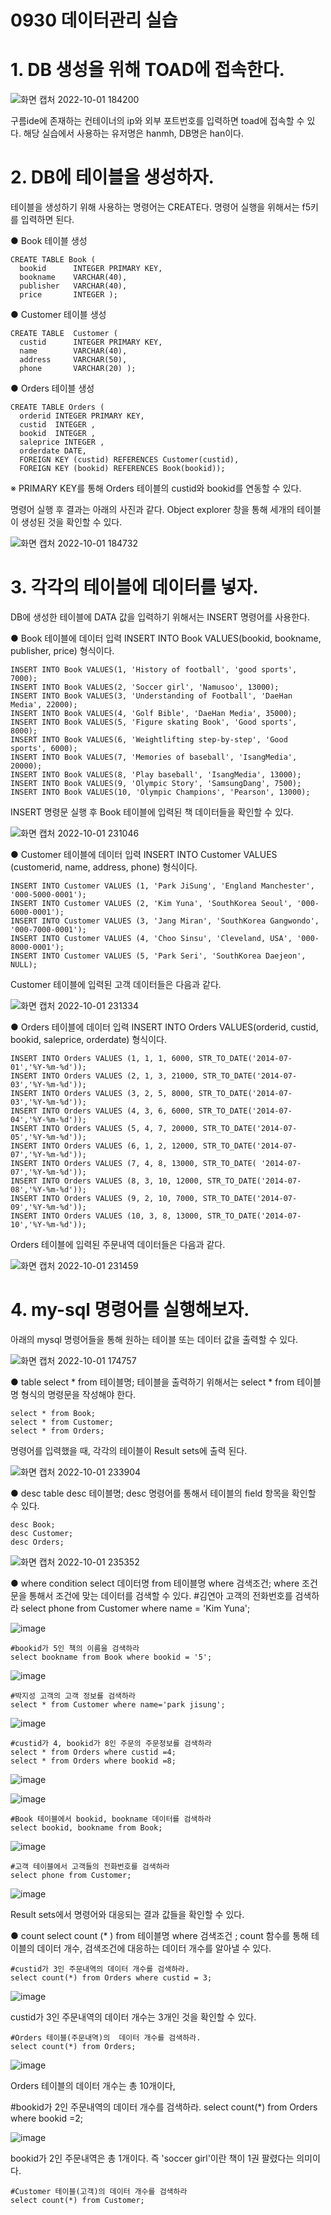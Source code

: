 # 0930 데이터관리 실습

 # 1. DB 생성을 위해 TOAD에 접속한다.

![화면 캡처 2022-10-01 184200](https://user-images.githubusercontent.com/114793024/193403435-991d70a3-bd5b-4e08-9e5e-14c5de3c2d7a.png)

구름ide에 존재하는 컨테이너의 ip와 외부 포트번호를 입력하면 toad에 접속할 수 있다. 해당 실습에서 사용하는 유저명은 hanmh, DB명은 han이다.


# 2. DB에 테이블을 생성하자.
 
테이블을 생성하기 위해 사용하는 명령어는 CREATE다. 
명령어 실행을 위해서는 f5키를 입력하면 된다.

● Book 테이블 생성

    CREATE TABLE Book (
      bookid      INTEGER PRIMARY KEY,
      bookname    VARCHAR(40),
      publisher   VARCHAR(40),
      price       INTEGER );
      

● Customer 테이블 생성

    CREATE TABLE  Customer (
      custid      INTEGER PRIMARY KEY,  
      name        VARCHAR(40),
      address     VARCHAR(50), 
      phone       VARCHAR(20) ); 

  
● Orders 테이블 생성

    CREATE TABLE Orders (
      orderid INTEGER PRIMARY KEY, 
      custid  INTEGER , 
      bookid  INTEGER , 
      saleprice INTEGER ,
      orderdate DATE,
      FOREIGN KEY (custid) REFERENCES Customer(custid),
      FOREIGN KEY (bookid) REFERENCES Book(bookid)); 

 ※ PRIMARY KEY를 통해 Orders 테이블의 custid와 bookid를 연동할 수 있다. 

명령어 실행 후 결과는 아래의 사진과 같다.
Object explorer 창을 통해 세개의 테이블이 생성된 것을 확인할 수 있다.

![화면 캡처 2022-10-01 184732](https://user-images.githubusercontent.com/114793024/193403543-de30ba11-6639-4839-a782-b47cfcc5ef21.png)

# 3. 각각의 테이블에 데이터를 넣자.

DB에 생성한 테이블에 DATA 값을 입력하기 위해서는 INSERT 명령어를 사용한다. 

● Book 테이블에 데이터 입력
INSERT INTO Book VALUES(bookid, bookname, publisher, price) 형식이다. 

    INSERT INTO Book VALUES(1, 'History of football', 'good sports', 7000);
    INSERT INTO Book VALUES(2, 'Soccer girl', 'Namusoo', 13000);
    INSERT INTO Book VALUES(3, 'Understanding of Football', 'DaeHan Media', 22000);
    INSERT INTO Book VALUES(4, 'Golf Bible', 'DaeHan Media', 35000);
    INSERT INTO Book VALUES(5, 'Figure skating Book', 'Good sports', 8000);
    INSERT INTO Book VALUES(6, 'Weightlifting step-by-step', 'Good sports', 6000);
    INSERT INTO Book VALUES(7, 'Memories of baseball', 'IsangMedia', 20000);
    INSERT INTO Book VALUES(8, 'Play baseball', 'IsangMedia', 13000);
    INSERT INTO Book VALUES(9, 'Olympic Story', 'SamsungDang', 7500);
    INSERT INTO Book VALUES(10, 'Olympic Champions', 'Pearson', 13000);

INSERT 명령문 실행 후 Book 테이블에 입력된 책 데이터들을 확인할 수 있다.

![화면 캡처 2022-10-01 231046](https://user-images.githubusercontent.com/114793024/193413550-6377b08f-1f0d-4574-8a19-eca08e47e1a1.png)

● Customer 테이블에 데이터 입력
INSERT INTO Customer VALUES (customerid, name, address, phone) 형식이다. 

    INSERT INTO Customer VALUES (1, 'Park JiSung', 'England Manchester', '000-5000-0001');
    INSERT INTO Customer VALUES (2, 'Kim Yuna', 'SouthKorea Seoul', '000-6000-0001');  
    INSERT INTO Customer VALUES (3, 'Jang Miran', 'SouthKorea Gangwondo', '000-7000-0001');
    INSERT INTO Customer VALUES (4, 'Choo Sinsu', 'Cleveland, USA', '000-8000-0001');
    INSERT INTO Customer VALUES (5, 'Park Seri', 'SouthKorea Daejeon',  NULL);

Customer 테이블에 입력된 고객 데이터들은 다음과 같다.

![화면 캡처 2022-10-01 231334](https://user-images.githubusercontent.com/114793024/193413634-b35eb576-dcbb-449a-9f7e-9dcbd5db736f.png)

● Orders 테이블에 데이터 입력
INSERT INTO Orders VALUES(orderid, custid, bookid, saleprice, orderdate) 형식이다. 

    INSERT INTO Orders VALUES (1, 1, 1, 6000, STR_TO_DATE('2014-07-01','%Y-%m-%d')); 
    INSERT INTO Orders VALUES (2, 1, 3, 21000, STR_TO_DATE('2014-07-03','%Y-%m-%d'));
    INSERT INTO Orders VALUES (3, 2, 5, 8000, STR_TO_DATE('2014-07-03','%Y-%m-%d')); 
    INSERT INTO Orders VALUES (4, 3, 6, 6000, STR_TO_DATE('2014-07-04','%Y-%m-%d')); 
    INSERT INTO Orders VALUES (5, 4, 7, 20000, STR_TO_DATE('2014-07-05','%Y-%m-%d'));
    INSERT INTO Orders VALUES (6, 1, 2, 12000, STR_TO_DATE('2014-07-07','%Y-%m-%d'));
    INSERT INTO Orders VALUES (7, 4, 8, 13000, STR_TO_DATE( '2014-07-07','%Y-%m-%d'));
    INSERT INTO Orders VALUES (8, 3, 10, 12000, STR_TO_DATE('2014-07-08','%Y-%m-%d')); 
    INSERT INTO Orders VALUES (9, 2, 10, 7000, STR_TO_DATE('2014-07-09','%Y-%m-%d')); 
    INSERT INTO Orders VALUES (10, 3, 8, 13000, STR_TO_DATE('2014-07-10','%Y-%m-%d'));

Orders 테이블에 입력된 주문내역 데이터들은 다음과 같다.

![화면 캡처 2022-10-01 231459](https://user-images.githubusercontent.com/114793024/193413684-56f9a867-bf38-493d-9a2f-8124a240feaf.png)

# 4. my-sql 명령어를 실행해보자.

아래의 mysql 명령어들을 통해 원하는 테이블 또는 데이터 값을 출력할 수 있다.

![화면 캡처 2022-10-01 174757](https://user-images.githubusercontent.com/114793024/193402307-7fb31b27-34d1-4838-9f98-4acd81dc1ed6.png)

● table
select * from 테이블명;
테이블을 출력하기 위해서는 select * from 테이블명 형식의 명령문을 작성해야 한다.

    select * from Book;	
    select * from Customer;
    select * from Orders;
    

명령어를 입력했을 때, 각각의 테이블이 Result sets에 출력 된다.

![화면 캡처 2022-10-01 233904](https://user-images.githubusercontent.com/114793024/193414682-98450262-9751-46fa-b39c-e3560ab77356.png)

● desc table
desc 테이블명;
desc 명령어를 통해서 테이블의 field 항목을 확인할 수 있다.

    desc Book;
    desc Customer;
    desc Orders;

![화면 캡처 2022-10-01 235352](https://user-images.githubusercontent.com/114793024/193415316-6715bdeb-664a-48ee-8ddf-405ff89a696a.png)

● where condition
select 데이터명 from 테이블명 where 검색조건;
where 조건문을 통해서 조건에 맞는 데이터를 검색할 수 있다.
    #김연아 고객의 전화번호를 검색하라
    select phone from Customer where name = 'Kim Yuna'; 

![image](https://user-images.githubusercontent.com/114793024/193416070-b4b9e983-b327-48b3-bf77-bedfd025cc43.png)

    #bookid가 5인 책의 이름을 검색하라
    select bookname from Book where bookid = '5'; 
    
![image](https://user-images.githubusercontent.com/114793024/193416015-6e14dc99-a01d-4776-a0c2-e3c18997e79f.png)

    #박지성 고객의 고객 정보를 검색하라
    select * from Customer where name='park jisung'; 
  ![image](https://user-images.githubusercontent.com/114793024/193416330-d26e23f6-2eee-42b3-af93-154f24ceb718.png)

    #custid가 4, bookid가 8인 주문의 주문정보를 검색하라
    select * from Orders where custid =4; 
    select * from Orders where bookid =8; 
    
![image](https://user-images.githubusercontent.com/114793024/193416406-22f887c3-ce84-4a0a-b35a-bcd59bbc1c58.png)

![image](https://user-images.githubusercontent.com/114793024/193416451-e5a9449f-1f13-4d87-8ad7-080dcf94ffab.png)

    #Book 테이블에서 bookid, bookname 데이터를 검색하라
    select bookid, bookname from Book;
    
![image](https://user-images.githubusercontent.com/114793024/193416537-d9937c7a-1b12-4692-89ea-581a2bf5e45f.png)


    #고객 테이블에서 고객들의 전화번호를 검색하라
    select phone from Customer;
    
![image](https://user-images.githubusercontent.com/114793024/193416613-7057dbdf-2164-47cc-b5d0-255c89f1c616.png)

Result sets에서 명령어와 대응되는 결과 값들을 확인할 수 있다.

● count
select count (* ) from 테이블명  where 검색조건 ;
count 함수를 통해 테이블의 데이터 개수, 검색조건에 대응하는 데이터 개수를 알아낼 수 있다.


    #custid가 3인 주문내역의 데이터 개수를 검색하라. 
    select count(*) from Orders where custid = 3; 
    
![image](https://user-images.githubusercontent.com/114793024/193417166-9978b667-bae8-4d34-90e4-c7c7a77d748e.png)

 custid가 3인 주문내역의 데이터 개수는 3개인 것을 확인할 수 있다.

    #Orders 테이블(주문내역)의  데이터 개수를 검색하라.
    select count(*) from Orders;
    
![image](https://user-images.githubusercontent.com/114793024/193417266-74812de0-7f25-4101-ae53-5999e1eeb91a.png)

Orders 테이블의 데이터 개수는 총 10개이다,
   

 #bookid가 2인 주문내역의 데이터 개수를 검색하라.
    select count(*) from Orders where bookid =2; 

![image](https://user-images.githubusercontent.com/114793024/193417338-2d8f8940-7309-4ca7-8027-b79ac2aff01d.png)

bookid가 2인 주문내역은 총 1개이다. 즉 'soccer girl'이란 책이 1권 팔렸다는 의미이다.

    #Customer 테이블(고객)의 데이터 개수를 검색하라
    select count(*) from Customer;



<!--stackedit_data:
eyJoaXN0b3J5IjpbMTI0NzQ0NTc4MCwtNDY0NTA4MDE4LC01Nj
UwNTg1OTcsLTEyODk4ODQ3NDEsMTkyODgzMjQxOSwtNDYwMjA5
OTcxLDcwMjYwOTk5NywtMTYyNzY4MzE2OF19
-->